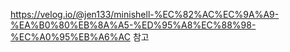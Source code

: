 https://velog.io/@jen133/minishell-%EC%82%AC%EC%9A%A9-%EA%B0%80%EB%8A%A5-%ED%95%A8%EC%88%98-%EC%A0%95%EB%A6%AC
참고
